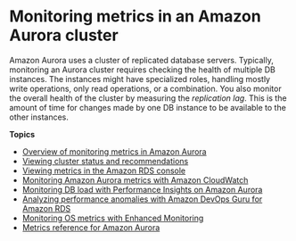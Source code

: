 # Monitoring metrics in an Amazon Aurora cluster<a name="MonitoringAurora"></a>

Amazon Aurora uses a cluster of replicated database servers\. Typically, monitoring an Aurora cluster requires checking the health of multiple DB instances\. The instances might have specialized roles, handling mostly write operations, only read operations, or a combination\. You also monitor the overall health of the cluster by measuring the *replication lag*\. This is the amount of time for changes made by one DB instance to be available to the other instances\.

**Topics**
+ [Overview of monitoring metrics in Amazon Aurora](MonitoringOverview.md)
+ [Viewing cluster status and recommendations](accessing-monitoring.md)
+ [Viewing metrics in the Amazon RDS console](USER_Monitoring.md)
+ [Monitoring Amazon Aurora metrics with Amazon CloudWatch](monitoring-cloudwatch.md)
+ [Monitoring DB load with Performance Insights on Amazon Aurora](USER_PerfInsights.md)
+ [Analyzing performance anomalies with Amazon DevOps Guru for Amazon RDS](devops-guru-for-rds.md)
+ [Monitoring OS metrics with Enhanced Monitoring](USER_Monitoring.OS.md)
+ [Metrics reference for Amazon Aurora](metrics-reference.md)